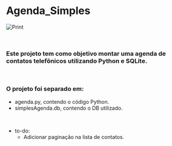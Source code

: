 # Agenda_Simples

![Print](https://i.imgur.com/FMytDlr.png)

&nbsp;

### Este projeto tem como objetivo montar uma agenda de contatos telefônicos utilizando Python e SQLite.

&nbsp;

### O projeto foi separado em:
 - agenda.py, contendo o código Python.
 - simplesAgenda.db, contendo o DB utilizado.

&nbsp;

* to-do:
    * Adicionar paginação na lista de contatos.